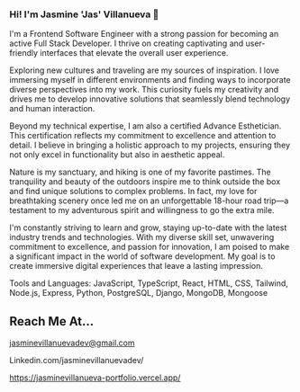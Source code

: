 ### Hi! I'm Jasmine 'Jas' Villanueva 🖤 

I'm a Frontend Software Engineer with a strong passion for becoming an active Full Stack Developer. I thrive on creating captivating and user-friendly interfaces that elevate the overall user experience.

Exploring new cultures and traveling are my sources of inspiration. I love immersing myself in different environments and finding ways to incorporate diverse perspectives into my work. This curiosity fuels my creativity and drives me to develop innovative solutions that seamlessly blend technology and human interaction.

Beyond my technical expertise, I am also a certified Advance Esthetician. This certification reflects my commitment to excellence and attention to detail. I believe in bringing a holistic approach to my projects, ensuring they not only excel in functionality but also in aesthetic appeal.

Nature is my sanctuary, and hiking is one of my favorite pastimes. The tranquility and beauty of the outdoors inspire me to think outside the box and find unique solutions to complex problems. In fact, my love for breathtaking scenery once led me on an unforgettable 18-hour road trip—a testament to my adventurous spirit and willingness to go the extra mile.

I'm constantly striving to learn and grow, staying up-to-date with the latest industry trends and technologies. With my diverse skill set, unwavering commitment to excellence, and passion for innovation, I am poised to make a significant impact in the world of software development. My goal is to create immersive digital experiences that leave a lasting impression.

Tools and Languages: JavaScript, TypeScript, React, HTML, CSS, Tailwind, Node.js, Express, Python, PostgreSQL, Django, MongoDB, Mongoose

## Reach Me At...
jasminevillanuevadev@gmail.com

Linkedin.com/jasminevillanuevadev/

https://jasminevillanueva-portfolio.vercel.app/
